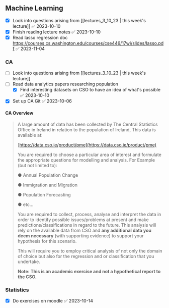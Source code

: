 ## Machine Learning
- [x] Look into questions arising from [[lectures_3_10_23 | this week's lecture]] ✅ 2023-10-10
- [x] Finish reading lecture notes ✅ 2023-10-10
- [x] Read lasso regression doc https://courses.cs.washington.edu/courses/cse446/17wi/slides/lasso.pdf ✅ 2023-11-04

### CA
- [ ] Look into questions arising from [[lectures_3_10_23 | this week's lecture]]
- [ ] Read data analytics papers researching population
	- [x] Find interesting datasets on CSO to have an idea of what's possible ✅ 2023-10-10
 - [x] Set up CA Git ✅ 2023-10-06

#### CA Overview 
> A large amount of data has been collected by The Central Statistics Office in Ireland in relation to the population of Ireland, This data is available at:[](https://data.gov.ie/organization/dublin-city-council?tags=Transport+and+Infrastructure)
> 
> [https://data.cso.ie/product/pme](https://data.cso.ie/product/pme)
> 
> You are required to choose a particular area of interest and formulate the appropriate questions for modelling and analysis. For Example (but not limited to):
> 
> ● Annual Population Change
> 
> ● Immigration and Migration
> 
> ● Population Forecasting
> 
> ● etc…
> 
> You are required to collect, process, analyse and interpret the data in order to identify possible issues/problems at present and make predictions/classifications in regard to the future. This analysis will rely on the available data from CSO and **any additional data you deem necessary** (with supporting evidence) to support your hypothesis for this scenario.
> 
> This will require you to employ critical analysis of not only the domain of choice but also for the regression and or classification that you undertake.
> 
> **Note: This is an academic exercise and not a hypothetical report to the CSO.**


### Statistics
- [x] Do exercises on moodle ✅ 2023-10-14